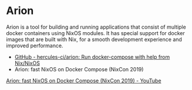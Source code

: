 # Arion
Arion is a tool for building and running applications that consist of multiple docker containers using NixOS modules. It has special support for docker images that are built with Nix, for a smooth development experience and improved performance.

- [GitHub - hercules-ci/arion: Run docker-compose with help from Nix/NixOS](https://github.com/hercules-ci/arion)
- Arion: fast NixOS on Docker Compose (NixCon 2019)

[Arion: fast NixOS on Docker Compose (NixCon 2019) - YouTube](https://www.youtube.com/watch?v=rQ9p45r-dn0)